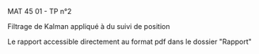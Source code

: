 MAT 45 01 - TP n°2

Filtrage de Kalman appliqué à du suivi de position

Le rapport accessible directement au format pdf dans le dossier "Rapport"
